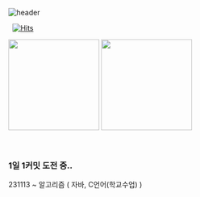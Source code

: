 <!--
**gabean13/gabean13** is a ✨ _special_ ✨ repository because its `README.md` (this file) appears on your GitHub profile.

Here are some ideas to get you started:

- 🔭 I’m currently working on ...
- 🌱 I’m currently learning ...
- 👯 I’m looking to collaborate on ...
- 🤔 I’m looking for help with ...
- 💬 Ask me about ...
- 📫 How to reach me: ...
- 😄 Pronouns: ...
- ⚡ Fun fact: ...
-->
<div align="left"> 
  
![header](https://capsule-render.vercel.app/api?type=transparent&color=auto&height=120&section=header&text=Welcome%20to%20Gabin's%20GitHub😋&render&fontSize=50&fontColor=black&animation=twinkling&fontAlign=50&fontAlignY=50)

&nbsp;
[![Hits](https://hits.seeyoufarm.com/api/count/incr/badge.svg?url=https%3A%2F%2Fgithub.com%2Fgabean13&count_bg=%23257029&title_bg=%232C3105&icon=mixcloud.svg&icon_color=%23FFFFFF&title=Today&edge_flat=false)](https://hits.seeyoufarm.com)
&nbsp;

  <img src="https://github-readme-stats.vercel.app/api?username=gabean13&theme=vue&show_icons=true" height="180"/>
  <img src="https://github-readme-stats.vercel.app/api/top-langs/?username=gabean13&exclude_repo=dkssud8150.github.io&layout=compact&theme=vue" height="180"/>

&nbsp;
&nbsp;

### 1일 1커밋 도전 중..
231113 ~ 알고리즘 ( 자바, C언어(학교수업) )

</div>
